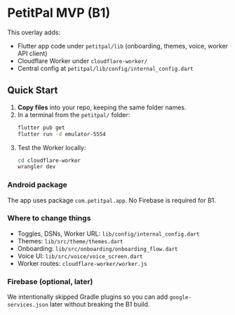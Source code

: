 # PetitPal MVP (B1)

This overlay adds:
- Flutter app code under `petitpal/lib` (onboarding, themes, voice, worker API client)
- Cloudflare Worker under `cloudflare-worker/`
- Central config at `petitpal/lib/config/internal_config.dart`

## Quick Start

1) **Copy files** into your repo, keeping the same folder names.
2) In a terminal from the `petitpal/` folder:
   ```bash
   flutter pub get
   flutter run -d emulator-5554
   ```
3) Test the Worker locally:
   ```bash
   cd cloudflare-worker
   wrangler dev
   ```

### Android package
The app uses package `com.petitpal.app`. No Firebase is required for B1.

### Where to change things
- Toggles, DSNs, Worker URL: `lib/config/internal_config.dart`
- Themes: `lib/src/theme/themes.dart`
- Onboarding: `lib/src/onboarding/onboarding_flow.dart`
- Voice UI: `lib/src/voice/voice_screen.dart`
- Worker routes: `cloudflare-worker/worker.js`

### Firebase (optional, later)
We intentionally skipped Gradle plugins so you can add `google-services.json` later without breaking the B1 build.
